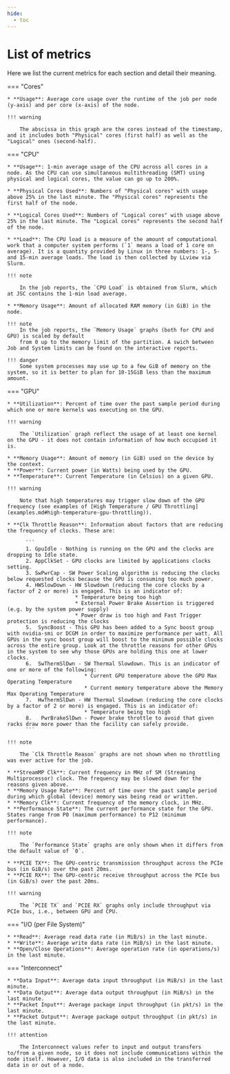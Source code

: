 ```yaml
---
hide:
  - toc
---
```

# List of metrics

Here we list the current metrics for each section and detail their meaning.

=== "Cores"

    * **Usage**: Average core usage over the runtime of the job per node (y-axis) and per core (x-axis) of the node. 
    
    !!! warning

        The abscissa in this graph are the cores instead of the timestamp, and it includes both "Physical" cores (first half) as well as the "Logical" ones (second-half).

=== "CPU"

    * **Usage**: 1-min average usage of the CPU across all cores in a node. As the CPU can use simultaneous multithreading (SMT) using physical and logical cores, the value can go up to 200%.

    * **Physical Cores Used**: Numbers of "Physical cores" with usage above 25% in the last minute. The "Physical cores" represents the first half of the node.

    * **Logical Cores Used**: Numbers of "Logical cores" with usage above 25% in the last minute. The "Logical cores" represents the second half of the node.

    * **Load**: The CPU load is a measure of the amount of computational work that a computer system performs (`1` means a load of 1 core on average). It is a quantity provided by Linux in three numbers: 1-, 5- and 15-min average loads. The load is then collected by LLview via Slurm.  

    !!! note

        In the job reports, the `CPU Load` is obtained from Slurm, which at JSC contains the 1-min load average.

    * **Memory Usage**: Amount of allocated RAM memory (in GiB) in the node.

    !!! note
        In the job reports, the `Memory Usage` graphs (both for CPU and GPU) is scaled by default
        from 0 up to the memory limit of the partition. A swich between Job and System limits can be found on the interactive reports.

    !!! danger
        Some system processes may use up to a few GiB of memory on the system, so it is better to plan for 10-15GiB less than the maximum amount.

=== "GPU"

    * **Utilization**: Percent of time over the past sample period during which one or more kernels was executing on the GPU.
      
    !!! warning

        The `Utilization` graph reflect the usage of at least one kernel on the GPU - it does not contain information of how much occupied it is.
      
    * **Memory Usage**: Amount of memory (in GiB) used on the device by the context.
    * **Power**: Current power (in Watts) being used by the GPU.
    * **Temperature**: Current Temperature (in Celsius) on a given GPU. 
      
    !!! warning

        Note that high temperatures may trigger slow down of the GPU frequency (see examples of [High Temperature / GPU Throttling](examples.md#high-temperature-gpu-throttling)).
      
    * **Clk Throttle Reason**: Information about factors that are reducing the frequency of clocks. These are:
      
          ```
          1. GpuIdle - Nothing is running on the GPU and the clocks are dropping to Idle state.
          2. AppClkSet - GPU clocks are limited by applications clocks setting.
          3. SwPwrCap - SW Power Scaling algorithm is reducing the clocks below requested clocks because the GPU is consuming too much power.
          4. HWSlowDown - HW Slowdown (reducing the core clocks by a factor of 2 or more) is engaged. This is an indicator of:
                          * Temperature being too high
                          * External Power Brake Assertion is triggered (e.g. by the system power supply)
                          * Power draw is too high and Fast Trigger protection is reducing the clocks
          5.  SyncBoost - This GPU has been added to a Sync boost group with nvidia-smi or DCGM in order to maximize performance per watt. All GPUs in the sync boost group will boost to the minimum possible clocks across the entire group. Look at the throttle reasons for other GPUs in the system to see why those GPUs are holding this one at lower clocks.
          6.  SwThermSlDwn - SW Thermal Slowdown. This is an indicator of one or more of the following:
                             * Current GPU temperature above the GPU Max Operating Temperature
                             * Current memory temperature above the Memory Max Operating Temperature
          7.  HwThermSlDwn - HW Thermal Slowdown (reducing the core clocks by a factor of 2 or more) is engaged. This is an indicator of:
                             * Temperature being too high
          8.   PwrBrakeSlDwn - Power brake throttle to avoid that given racks draw more power than the facility can safely provide.
          ```

    !!! note

        The `Clk Throttle Reason` graphs are not shown when no throttling was ever active for the job.
      
    * **StreamMP Clk**: Current frequency in MHz of SM (Streaming Multiprocessor) clock. The frequency may be slowed down for the reasons given above.
    * **Memory Usage Rate**: Percent of time over the past sample period during which global (device) memory was being read or written. 
    * **Memory Clk**: Current frequency of the memory clock, in MHz.
    * **Performance State**: The current performance state for the GPU. States range from P0 (maximum performance) to P12 (minimum performance).
      
    !!! note

        The `Performance State` graphs are only shown when it differs from the default value of `0`.
      
    * **PCIE TX**: The GPU-centric transmission throughput across the PCIe bus (in GiB/s) over the past 20ms.
    * **PCIE RX**: The GPU-centric receive throughput across the PCIe bus (in GiB/s) over the past 20ms.

    !!! warning

        The `PCIE TX` and `PCIE RX` graphs only include throughput via PCIe bus, i.e., between GPU and CPU.

=== "I/O (per File System)"

    * **Read**: Average read data rate (in MiB/s) in the last minute.
    * **Write**: Average write data rate (in MiB/s) in the last minute.
    * **Open/Close Operations**: Average operation rate (in operations/s) in the last minute.

=== "Interconnect"

    * **Data Input**: Average data input throughput (in MiB/s) in the last minute.
    * **Data Output**: Average data output throughput (in MiB/s) in the last minute.
    * **Packet Input**: Average package input throughput (in pkt/s) in the last minute.
    * **Packet Output**: Average package output throughput (in pkt/s) in the last minute.

    !!! attention

        The Interconnect values refer to input and output transfers to/from a given node, so it does not include communications within the node itself. However, I/O data is also included in the transferred data in or out of a node.

